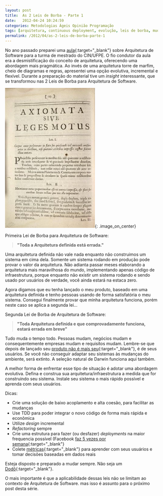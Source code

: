 ```yaml
---
layout: post
title:  As 2 Leis de Borba - Parte 1
date:   2012-04-24 10:24:59
categories: Metodologias Ágeis Opinião Programação
tags: [arquitetura, continuous deployment, evolução, leis de borba, mudança]
permalink: /2012/04/as-2-leis-de-borba-parte-1
---
```


No ano passado preparei uma [aula][blog-arquitetura-pragmatica]{:target="_blank"} sobre Arquitetura de Software para a turma de mestrado do CIN/UFPE. O fio condutor da aula era a desmistificação do conceito de arquitetura, oferecendo uma abordagem mais pragmática. Ao invés de uma arquitetura torre de marfim, cheio de diagramas e regras, apresentei uma opção evolutiva, incremental e flexível. Durante a preparação do material tive um *insight* interessante, que se transformou nas 2 Leis de Borba para Arquitetura de Software.

![leis de newton](/assets/images/2012/leis-de-newton.jpg){: .image_on_center}

Primeira Lei de Borba para Arquitetura de Software: 


> **"Toda a Arquitetura definida está errada."**

Uma arquitetura definida não vale nada enquanto não construimos um sistema em cima dela. Somente um sistema rodando em produção pode provar o valor da arquitetura. Não adianta passar meses elaborando a arquitetura mais maravilhosa do mundo, implementando apenas código de infraestrutura, porque enquanto não existir um sistema rodando e sendo usado por usuários de verdade, você ainda estará na estaca zero.

Agora digamos que eu tenha lançado o meu produto, baseado em uma arquitetura definida e tenho pessoas usando de forma satisfatória o meu sistema. Consegui finalmente provar que minha arquitetura funciona, porém neste caso se aplica a segunda lei...

Segunda Lei de Borba de Arquitetura de Software:

> **"Toda Arquitetura definida e que comprovadamente funciona, estará errada em breve"**

Tudo muda o tempo todo. Pessoas mudam, negócios mudam e consequentemente empresas mudam e requisitos mudam. Lembre-se que depois de lançado seu [produto não é mais seu][blog-produto-seu]{:target="_blank"}, é de seus usuários. Se você não conseguir adaptar seu sistemas às mudanças do ambiente, será extinto. A seleção natural de Darwin funciona aqui também.

A melhor forma de enfrentar esse tipo de situação é adotar uma abordagem evolutiva. Defina e construa sua arquitetura/infraestrutura a medida que for construindo seu sistema. Instale seu sistema o mais rápido possível e aprenda com seus usuários.

Dicas:

* Crie uma solução de baixo acoplamento e alta coesão, para facilitar as mudanças
* Use TDD para poder integrar o novo código de forma mais rápida e econômica
* Utilize *design* incremental
* *Refactoring* sempre
* Crie uma estrutura para fazer (ou desfazer) *deployments* na maior frequencia possível (Facebook [faz 5 vezes por semana][facebook-deploy]{:target="_blank"}
* Colete [métricas][metricas]{:target="_blank"} para aprender com seus usuários e tomar decisões baseadas em dados reais

Esteja disposto e preparado a mudar sempre. Não seja um [Dodô][dodo]{:target="_blank"}.

O mais importante é que a aplicabilidade dessas leis não se limitam ao contexto de Arquitetura de Software. mas isso é assunto para o próximo post desta série.

[blog-arquitetura-pragmatica]: /2011/04/arquitetura-pragmatica
[blog-produto-seu]: /2012/01/um-produto-pra-chamar-de-seu
[facebook-deploy]: https://www.facebook.com/photo.php?v=10100259101684977
[metricas]: http://www.fourhourworkweek.com/blog/2009/05/19/vanity-metrics-vs-actionable-metrics/
[dodo]: http://pt.wikipedia.org/wiki/Dod%C3%B3


